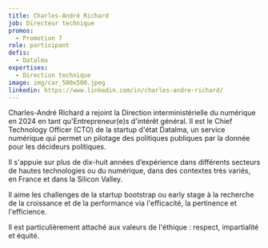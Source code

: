 ```yaml
---
title: Charles-André Richard
job: Directeur technique
promos:
  - Promotion 7
role: participant
defis:
  - Datalma
expertises:
  - Direction technique
image: img/car_500x500.jpeg
linkedin: https://www.linkedin.com/in/charles-andre-richard/
---
```

Charles-André Richard a rejoint la Direction interministérielle du numérique en 2024 en tant qu'Entrepreneur(e)s d'intérêt général. Il est le Chief Technology Officer (CTO) de la startup d'état Datalma, un service numérique qui permet un pilotage des politiques publiques par la donnée pour les décideurs politiques.

Il s'appuie sur plus de dix-huit années d’expérience dans différents secteurs de hautes technologies ou du numérique, dans des contextes très variés, en France et dans la Silicon Valley.

Il aime les challenges de la startup bootstrap ou early stage à la recherche de la croissance et de la performance via l'efficacité, la pertinence et l'efficience.

Il est particulièrement attaché aux valeurs de l'éthique : respect, impartialité et équité.